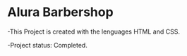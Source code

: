 <h1>Alura Barbershop</h1>

-This Project is created with the lenguages HTML and CSS.

-Project status: Completed.

